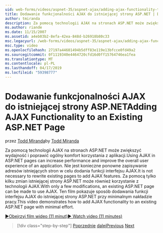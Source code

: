 ```yaml
---
uid: web-forms/videos/aspnet-35/aspnet-ajax/adding-ajax-functionality-to-an-existing-aspnet-page
title: Dodawanie funkcjonalności AJAX do istniejącej strony ASP.NET | Dokumentacja firmy Microsoft
author: tmiranda
description: Za pomocą technologii AJAX na stronach ASP.NET może zwiększyć wydajność i poprawić ogólny komfort korzystania z aplikacji. Nie jest konieczne do przepisania istniejących stron...
ms.author: riande
ms.date: 11/15/2007
ms.assetid: a4eb03b2-8efa-42ea-848d-b26918b80c33
msc.legacyurl: /web-forms/videos/aspnet-35/aspnet-ajax/adding-ajax-functionality-to-an-existing-aspnet-page
msc.type: video
ms.openlocfilehash: 27197a44601494b5dff83e119e13bfcce0fd49a2
ms.sourcegitcommit: 0f1119340e4464720cfd16d0ff15764746ea1fea
ms.translationtype: MT
ms.contentlocale: pl-PL
ms.lasthandoff: 04/17/2019
ms.locfileid: "59398777"
---
```

# <a name="adding-ajax-functionality-to-an-existing-aspnet-page"></a><span data-ttu-id="7f1c6-104">Dodawanie funkcjonalności AJAX do istniejącej strony ASP.NET</span><span class="sxs-lookup"><span data-stu-id="7f1c6-104">Adding AJAX Functionality to an Existing ASP.NET Page</span></span>

<span data-ttu-id="7f1c6-105">przez [Todd Miranda](https://github.com/tmiranda)</span><span class="sxs-lookup"><span data-stu-id="7f1c6-105">by [Todd Miranda](https://github.com/tmiranda)</span></span>

<span data-ttu-id="7f1c6-106">Za pomocą technologii AJAX na stronach ASP.NET może zwiększyć wydajność i poprawić ogólny komfort korzystania z aplikacji.</span><span class="sxs-lookup"><span data-stu-id="7f1c6-106">Using AJAX in ASP.NET pages can increase performance and improve the overall user experience of an application.</span></span> <span data-ttu-id="7f1c6-107">Nie jest konieczne ponowne zapisywanie adresów istniejących stron w celu dodania funkcji interfejsu AJAX.</span><span class="sxs-lookup"><span data-stu-id="7f1c6-107">It is not necessary to rewrite existing pages to add AJAX features.</span></span> <span data-ttu-id="7f1c6-108">Za pomocą tylko kilku zmian istniejącej strony ASP.NET może również korzystanie z technologii AJAX.</span><span class="sxs-lookup"><span data-stu-id="7f1c6-108">With only a few modifications, an existing ASP.NET page can be made to use AJAX.</span></span> <span data-ttu-id="7f1c6-109">Ten film pokazuje sposób dodawania funkcji interfejsu AJAX do istniejącej strony ASP.NET przy minimalnym nakładzie pracy.</span><span class="sxs-lookup"><span data-stu-id="7f1c6-109">This video demonstrates how to add AJAX functionality to an existing ASP.NET page with minimal effort.</span></span>

[<span data-ttu-id="7f1c6-110">&#9654;Obejrzyj film wideo (11 minut)</span><span class="sxs-lookup"><span data-stu-id="7f1c6-110">&#9654; Watch video (11 minutes)</span></span>](https://channel9.msdn.com/Blogs/ASP-NET-Site-Videos/adding-ajax-functionality-to-an-existing-aspnet-page)

> [!div class="step-by-step"]
> <span data-ttu-id="7f1c6-111">[Poprzednie](aspnet-ajax-support-in-visual-studio-2008.md)
> [dalej](creating-and-using-an-ajax-enabled-web-service-in-a-web-site.md)</span><span class="sxs-lookup"><span data-stu-id="7f1c6-111">[Previous](aspnet-ajax-support-in-visual-studio-2008.md)
[Next](creating-and-using-an-ajax-enabled-web-service-in-a-web-site.md)</span></span>

